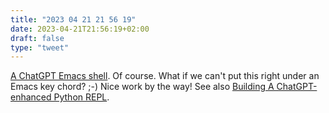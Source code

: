 ```yaml
---
title: "2023 04 21 21 56 19"
date: 2023-04-21T21:56:19+02:00
draft: false
type: "tweet"
---
```


[A ChatGPT Emacs shell](https://xenodium.com/a-chatgpt-emacs-shell/). Of course. What if we can't put this right under an Emacs key chord? ;-) Nice work by the way! See also [Building A ChatGPT-enhanced Python REPL](https://isthisit.nz/posts/2023/building-a-chat-gpt-enhanced-python-repl/).
